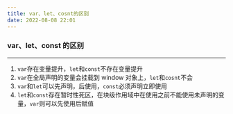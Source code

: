 ```yaml
---
title: var、let、cosnt的区别
date: 2022-08-08 22:01
---
```


### var、let、const 的区别

---

1. `var`存在变量提升，`let`和`const`不存在变量提升
2. `var`在全局声明的变量会挂载到 window 对象上，`let`和`cosnt`不会
3. `var`和`let`可以先声明，后使用，`const`必须声明立即使用
4. `let`和`const`存在暂时性死区，在块级作用域中在使用之前不能使用未声明的变量，`var`则可以先使用后赋值
